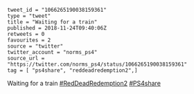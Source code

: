 ```
tweet_id = "1066265190038159361"
type = "tweet"
title = "Waiting for a train"
published = 2018-11-24T09:40:06Z
retweets = 0
favourites = 2
source = "twitter"
twitter_account = "norms_ps4"
source_url = "https://twitter.com/norms_ps4/status/1066265190038159361"
tag = [ "ps4share", "reddeadredemption2",]
```

Waiting for a train [#RedDeadRedemption2](/tags/reddeadredemption2/) [#PS4share](/tags/ps4share/)

<p class='image'><img src='http://mnf.m17s.net/2018/11/24/Dswiib8XgAAOblW.jpg' alt=''></p>


